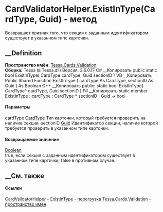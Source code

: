 # CardValidatorHelper.ExistInType(CardType, Guid) - метод
Возвращает признак того, что секция с заданным идентификатором существует в
указанном типе карточки.
## __Definition
 **Пространство имён:** [Tessa.Cards.Validation](N_Tessa_Cards_Validation.htm)  
 **Сборка:** Tessa (в Tessa.dll) Версия: 3.6.0.17
C# __Копировать
     public static bool ExistInType(
    	CardType cardType,
    	Guid sectionID
    )
VB __Копировать
     Public Shared Function ExistInType ( 
    	cardType As CardType,
    	sectionID As Guid
    ) As Boolean
C++ __Копировать
     public:
    static bool ExistInType(
    	CardType^ cardType, 
    	Guid sectionID
    )
F# __Копировать
     static member ExistInType : 
            cardType : CardType * 
            sectionID : Guid -> bool 
#### Параметры
cardType [CardType](T_Tessa_Cards_CardType.htm)
    Тип карточки, который требуется проверить на наличие секции.
sectionID [Guid](https://learn.microsoft.com/dotnet/api/system.guid)
    Идентификатор секции, наличие которой требуется проверить в указанном типе карточки.
#### Возвращаемое значение
[Boolean](https://learn.microsoft.com/dotnet/api/system.boolean)  
true, если секция с заданным идентификатором существует в указанном типе
карточки; false в противном случае.
## __См. также
#### Ссылки
[CardValidatorHelper - ](T_Tessa_Cards_Validation_CardValidatorHelper.htm)
[ExistInType -
перегрузка](Overload_Tessa_Cards_Validation_CardValidatorHelper_ExistInType.htm)
[Tessa.Cards.Validation - пространство имён](N_Tessa_Cards_Validation.htm)
